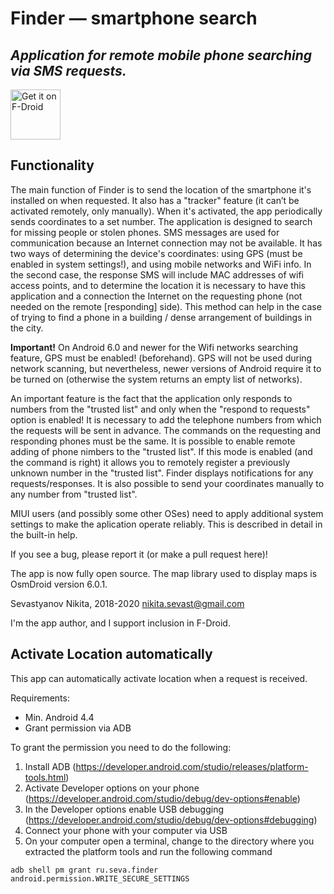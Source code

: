 # Finder — smartphone search

<i>Application for remote mobile phone searching via SMS requests.</i>
------------
<a href="https://f-droid.org/packages/ru.seva.finder">
    <img src="https://fdroid.gitlab.io/artwork/badge/get-it-on.png"
    alt="Get it on F-Droid"
    height="80">
</a>

Functionality
-------------

The main function of Finder is to send the location of the smartphone it's installed on when requested. It also has a "tracker" feature (it can’t be activated remotely, only manually). When it's activated, the app periodically sends coordinates to a set number. The application is designed to search for missing people or stolen phones. SMS messages are used for communication because an Internet connection may not be available. It has two ways of determining the device's coordinates: using GPS (must be enabled in system settings!), and using mobile networks and WiFi info. In the second case, the response SMS will include MAC addresses of wifi access points, and to determine the location it is necessary to have this application and a connection the Internet on the requesting phone (not needed on the remote [responding] side). This method can help in the case of trying to find a phone in a building / dense arrangement of buildings in the city.

<b>Important!</b> On Android 6.0 and newer for the Wifi networks searching feature, GPS must be enabled! (beforehand). GPS will not be used during network scanning, but nevertheless, newer versions of Android require it to be turned on (otherwise the system returns an empty list of networks).

An important feature is the fact that the application only responds to numbers from the "trusted list" and only when the "respond to requests" option is enabled! It is necessary to add the telephone numbers from which the requests will be sent in advance. The commands on the requesting and responding phones must be the same. It is possible to enable remote adding of phone nimbers to the "trusted list". If this mode is enabled (and the command is right) it allows you to remotely register a previously unknown number in the "trusted list". Finder displays notifications for any requests/responses.
It is also possible to send your coordinates manually to any number from "trusted list".

MIUI users (and possibly some other OSes) need to apply additional system settings to make the aplication operate reliably. This is described in detail in the built-in help.


If you see a bug, please report it (or make a pull request here)!

The app is now fully open source. The map library used to display maps is OsmDroid version 6.0.1.

Sevastyanov Nikita, 2018-2020
nikita.sevast@gmail.com

I'm the app author, and I support inclusion in F-Droid.

Activate Location automatically
-------------------------------
This app can automatically activate location when a request is received.

Requirements:
* Min. Android 4.4
* Grant permission via ADB

To grant the permission you need to do the following:
1. Install ADB (https://developer.android.com/studio/releases/platform-tools.html)
2. Activate Developer options on your phone (https://developer.android.com/studio/debug/dev-options#enable)
3. In the Developer options enable USB debugging (https://developer.android.com/studio/debug/dev-options#debugging)
4. Connect your phone with your computer via USB
5. On your computer open a terminal, change to the directory where you extracted the platform tools and run the following command

```
adb shell pm grant ru.seva.finder android.permission.WRITE_SECURE_SETTINGS
```

